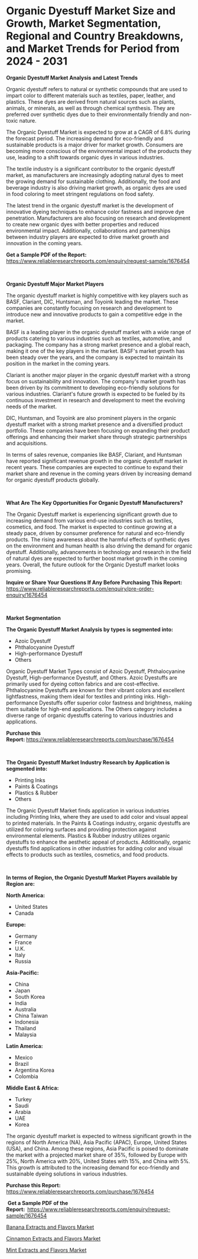 <p><h1>Organic Dyestuff Market Size and Growth, Market Segmentation, Regional and Country Breakdowns, and Market Trends for Period from 2024 -  2031</h1></p><p><strong>Organic Dyestuff Market Analysis and Latest Trends</strong></p>
<p><p>Organic dyestuff refers to natural or synthetic compounds that are used to impart color to different materials such as textiles, paper, leather, and plastics. These dyes are derived from natural sources such as plants, animals, or minerals, as well as through chemical synthesis. They are preferred over synthetic dyes due to their environmentally friendly and non-toxic nature.</p><p>The Organic Dyestuff Market is expected to grow at a CAGR of 6.8% during the forecast period. The increasing demand for eco-friendly and sustainable products is a major driver for market growth. Consumers are becoming more conscious of the environmental impact of the products they use, leading to a shift towards organic dyes in various industries.</p><p>The textile industry is a significant contributor to the organic dyestuff market, as manufacturers are increasingly adopting natural dyes to meet the growing demand for sustainable clothing. Additionally, the food and beverage industry is also driving market growth, as organic dyes are used in food coloring to meet stringent regulations on food safety.</p><p>The latest trend in the organic dyestuff market is the development of innovative dyeing techniques to enhance color fastness and improve dye penetration. Manufacturers are also focusing on research and development to create new organic dyes with better properties and reduced environmental impact. Additionally, collaborations and partnerships between industry players are expected to drive market growth and innovation in the coming years.</p></p>
<p><strong>Get a Sample PDF of the Report:&nbsp;</strong> <a href="https://www.reliableresearchreports.com/enquiry/request-sample/1676454">https://www.reliableresearchreports.com/enquiry/request-sample/1676454</a></p>
<p>&nbsp;</p>
<p><strong>Organic Dyestuff Major Market Players</strong></p>
<p><p>The organic dyestuff market is highly competitive with key players such as BASF, Clariant, DIC, Huntsman, and Toyoink leading the market. These companies are constantly focusing on research and development to introduce new and innovative products to gain a competitive edge in the market.</p><p>BASF is a leading player in the organic dyestuff market with a wide range of products catering to various industries such as textiles, automotive, and packaging. The company has a strong market presence and a global reach, making it one of the key players in the market. BASF's market growth has been steady over the years, and the company is expected to maintain its position in the market in the coming years.</p><p>Clariant is another major player in the organic dyestuff market with a strong focus on sustainability and innovation. The company's market growth has been driven by its commitment to developing eco-friendly solutions for various industries. Clariant's future growth is expected to be fueled by its continuous investment in research and development to meet the evolving needs of the market.</p><p>DIC, Huntsman, and Toyoink are also prominent players in the organic dyestuff market with a strong market presence and a diversified product portfolio. These companies have been focusing on expanding their product offerings and enhancing their market share through strategic partnerships and acquisitions.</p><p>In terms of sales revenue, companies like BASF, Clariant, and Huntsman have reported significant revenue growth in the organic dyestuff market in recent years. These companies are expected to continue to expand their market share and revenue in the coming years driven by increasing demand for organic dyestuff products globally.</p></p>
<p>&nbsp;</p>
<p><strong>What Are The Key Opportunities For Organic Dyestuff Manufacturers?</strong></p>
<p><p>The Organic Dyestuff market is experiencing significant growth due to increasing demand from various end-use industries such as textiles, cosmetics, and food. The market is expected to continue growing at a steady pace, driven by consumer preference for natural and eco-friendly products. The rising awareness about the harmful effects of synthetic dyes on the environment and human health is also driving the demand for organic dyestuff. Additionally, advancements in technology and research in the field of natural dyes are expected to further boost market growth in the coming years. Overall, the future outlook for the Organic Dyestuff market looks promising.</p></p>
<p><strong>Inquire or Share Your Questions If Any Before Purchasing This Report:</strong> <a href="https://www.reliableresearchreports.com/enquiry/pre-order-enquiry/1676454">https://www.reliableresearchreports.com/enquiry/pre-order-enquiry/1676454</a></p>
<p>&nbsp;</p>
<p><strong>Market Segmentation</strong></p>
<p><strong>The Organic Dyestuff Market Analysis by types is segmented into:</strong></p>
<p><ul><li>Azoic Dyestuff</li><li>Phthalocyanine Dyestuff</li><li>High-performance Dyestuff</li><li>Others</li></ul></p>
<p><p>Organic Dyestuff Market Types consist of Azoic Dyestuff, Phthalocyanine Dyestuff, High-performance Dyestuff, and Others. Azoic Dyestuffs are primarily used for dyeing cotton fabrics and are cost-effective. Phthalocyanine Dyestuffs are known for their vibrant colors and excellent lightfastness, making them ideal for textiles and printing inks. High-performance Dyestuffs offer superior color fastness and brightness, making them suitable for high-end applications. The Others category includes a diverse range of organic dyestuffs catering to various industries and applications.</p></p>
<p><strong>Purchase this Report:&nbsp;</strong><a href="https://www.reliableresearchreports.com/purchase/1676454">https://www.reliableresearchreports.com/purchase/1676454</a></p>
<p>&nbsp;</p>
<p><strong>The Organic Dyestuff Market Industry Research by Application is segmented into:</strong></p>
<p><ul><li>Printing Inks</li><li>Paints & Coatings</li><li>Plastics & Rubber</li><li>Others</li></ul></p>
<p><p>The Organic Dyestuff Market finds application in various industries including Printing Inks, where they are used to add color and visual appeal to printed materials. In the Paints & Coatings industry, organic dyestuffs are utilized for coloring surfaces and providing protection against environmental elements. Plastics & Rubber industry utilizes organic dyestuffs to enhance the aesthetic appeal of products. Additionally, organic dyestuffs find applications in other industries for adding color and visual effects to products such as textiles, cosmetics, and food products.</p></p>
<p>&nbsp;</p>
<p><strong>In terms of Region, the Organic Dyestuff Market Players available by Region are:</strong></p>
<p>
    <p> <strong> North America: </strong>
        <ul>
            <li>United States</li>
            <li>Canada</li>
        </ul>
        </p> 
    <p> <strong> Europe: </strong>
        <ul>
            <li>Germany</li>
            <li>France</li>
            <li>U.K.</li>
            <li>Italy</li>
            <li>Russia</li>
        </ul>
        </p> 
    <p> <strong> Asia-Pacific: </strong>
        <ul>
            <li>China</li>
            <li>Japan</li>
            <li>South Korea</li>
            <li>India</li>
            <li>Australia</li>
            <li>China Taiwan</li>
            <li>Indonesia</li>
            <li>Thailand</li>
            <li>Malaysia</li>
        </ul>
        </p> 
    <p> <strong> Latin America: </strong>
        <ul>
            <li>Mexico</li>
            <li>Brazil</li>
            <li>Argentina Korea</li>
            <li>Colombia</li>
        </ul>
        </p> 
    <p> <strong> Middle East & Africa: </strong>
        <ul>
            <li>Turkey</li>
            <li>Saudi</li>
            <li>Arabia</li>
            <li>UAE</li>
            <li>Korea</li>
        </ul>
    </p>
    </p>
<p><p>The organic dyestuff market is expected to witness significant growth in the regions of North America (NA), Asia Pacific (APAC), Europe, United States (USA), and China. Among these regions, Asia Pacific is poised to dominate the market with a projected market share of 35%, followed by Europe with 25%, North America with 20%, United States with 15%, and China with 5%. This growth is attributed to the increasing demand for eco-friendly and sustainable dyeing solutions in various industries.</p></p>
<p><strong>Purchase this Report: </strong><a href="https://www.reliableresearchreports.com/purchase/1676454">https://www.reliableresearchreports.com/purchase/1676454</a></p>
<p>&nbsp;<strong>Get a Sample PDF of the Report:&nbsp;&nbsp;</strong><a href="https://www.reliableresearchreports.com/enquiry/request-sample/1676454">https://www.reliableresearchreports.com/enquiry/request-sample/1676454</a></p>
<p><strong></strong></p>
<p><p><a href="https://view.publitas.com/reportprime-1/banana-extracts-and-flavors-market-size-focuses-on-market-dynamics-in-depth-analysis-and-future-projections-of-its-market-forecasted-for-period-from-2023-to-2030/">Banana Extracts and Flavors Market</a></p><p><a href="https://view.publitas.com/reportprime-1/cinnamon-extracts-and-flavors-market-size-reflecting-a-forecast-till-2030-market-by-type-by-application-and-by-geography/">Cinnamon Extracts and Flavors Market</a></p><p><a href="https://view.publitas.com/reportprime-1/mint-extracts-and-flavors-market-research-report-provides-thorough-industry-overview-which-offers-an-in-depth-analysis-of-product-trends-and-new-market-divisions/">Mint Extracts and Flavors Market</a></p></p>